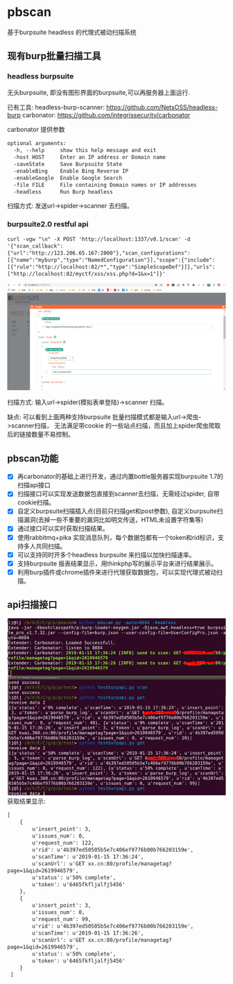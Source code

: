 # pbscan
基于burpsuite headless 的代理式被动扫描系统


## 现有burp批量扫描工具
### headless burpsuite
无头burpsuite, 即没有图形界面的burpsuite,可以再服务器上面运行.

已有工具: 
	headless-burp-scanner: https://github.com/NetsOSS/headless-burp
	carbonator: https://github.com/integrissecurity/carbonator

carbonator 提供参数
```
optional arguments:
  -h, --help     show this help message and exit
  -host HOST     Enter an IP address or Domain name
  -saveState     Save Burpsuite State
  -enableBing    Enable Bing Reverse IP
  -enableGoogle  Enable Google Search
  -file FILE     File containing Domain names or IP addresses
  -headless      Run Burp headless
```
扫描方式: 发送url->spider->scanner 去扫描。

### burpsuite2.0 restful api

	curl -vgw "\n" -X POST 'http://localhost:1337/v0.1/scan' -d '{"scan_callback":{"url":"http://123.206.65.167:2000"},"scan_configurations":[{"name":"myburp","type":"NamedConfiguration"}],"scope":{"include":[{"rule":"http://localhost:82/*","type":"SimpleScopeDef"}]},"urls":["http://localhost:82/myctf/xss/xss.php?d=1&x=1"]}'

![](1.png)

扫描方式: 输入url->spider(模拟表单登陆)->scanner 扫描。


缺点: 可以看到上面两种支持burpsuite 批量扫描模式都是输入url->爬虫->scanner扫描， 无法满足带cookie 的一些站点扫描，而且加上spider爬虫爬取后的链接数量不易控制。


## pbscan功能

- [x] 再carbonator的基础上进行开发，通过内置bottle服务器实现burpsuite 1.7的扫描api接口
- [x] 扫描接口可以实现发送数据包直接到scanner去扫描，无需经过spider, 自带cookie扫描。
- [x] 自定义burpsuite扫描插入点(目前只扫描get和post参数), 自定义burpsuite扫描漏洞(去掉一些不重要的漏洞比如明文传送，HTML未设置字符集等)
- [x] 通过接口可以实时获取扫描结果。
- [x] 使用rabbitmq+pika 实现消息队列，每个数据包都有一个token和rid标识，支持多人共同扫描。
- [x] 可以支持同时开多个headless burpsuite 来扫描以加快扫描速率。
- [x] 支持burpsuite 报表结果显示，用thinkphp写的展示平台来进行结果展示。
- [x] 利用burp插件或chrome插件来进行代理获取数据包，可以实现代理式被动扫描。

## api扫描接口
![](1.jpg)
获取结果显示:
```
[
	{
	  	u'insert_point': 3,
		u'issues_num': 0,
		u'request_num': 122,
		u'rid': u'4b397ed50505b5e7c406ef9776b00b766203159e',
		u'scanTime': u'2019-01-15 17:36:24',
		u'scanUrl': u'GET xx.cn:80/profile/managetag?page=1&qid=2619946579',
		u'status': u'50% complete',
		u'token': u'6465fkfljalfj5456'
  	},
	{
		u'insert_point': 3,
		u'issues_num': 0,
		u'request_num': 99,
		u'rid': u'4b397ed50505b5e7c406ef9776b00b766203159e',
		u'scanTime': u'2019-01-15 17:36:26',
		u'scanUrl': u'GET xx.cn:80/profile/managetag?page=1&qid=2619946579',
		u'status': u'50% complete',
		u'token': u'6465fkfljalfj5456'
	}
 ]
```